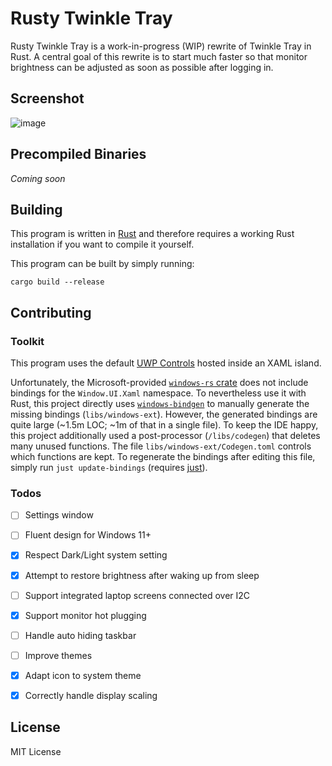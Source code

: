 # Rusty Twinkle Tray

Rusty Twinkle Tray is a work-in-progress (WIP) rewrite of Twinkle Tray in Rust. A central goal of this rewrite is to start much faster so that monitor brightness can be adjusted as soon as possible after logging in.

## Screenshot
![image](https://github.com/sidit77/rusty-twinkle-tray/assets/5053369/d4b3d3b3-fd2f-4e06-844e-dbae24b73046)

## Precompiled Binaries
*Coming soon*

## Building
This program is written in [Rust](https://www.rust-lang.org/) and therefore requires a working Rust installation if you want to compile it yourself.

This program can be built by simply running:
```shell
cargo build --release
```

## Contributing

### Toolkit
This program uses the default [UWP Controls](https://learn.microsoft.com/en-us/uwp/api/windows.ui.xaml.controls?view=winrt-22621) hosted inside an XAML island.

Unfortunately, the Microsoft-provided [`windows-rs` crate](https://microsoft.github.io/windows-docs-rs/doc/windows/) does not include bindings for the `Window.UI.Xaml` namespace. To nevertheless use it with Rust, this project directly uses [`windows-bindgen`](https://crates.io/crates/windows-bindgen) to manually generate the missing bindings (`libs/windows-ext`). However, the generated bindings are quite large (~1.5m LOC; ~1m of that in a single file). To keep the IDE happy, this project additionally used a post-processor (`/libs/codegen`) that deletes many unused functions. The file `libs/windows-ext/Codegen.toml` controls which functions are kept. To regenerate the bindings after editing this file, simply run `just update-bindings` (requires [just](https://github.com/casey/just)).

### Todos
- [ ] Settings window
- [ ] Fluent design for Windows 11+
- [x] Respect Dark/Light system setting
- [x] Attempt to restore brightness after waking up from sleep
- [ ] Support integrated laptop screens connected over I2C
- [x] Support monitor hot plugging
- [ ] Handle auto hiding taskbar
- [ ] Improve themes
- [x] Adapt icon to system theme
- [x] Correctly handle display scaling


## License

MIT License
